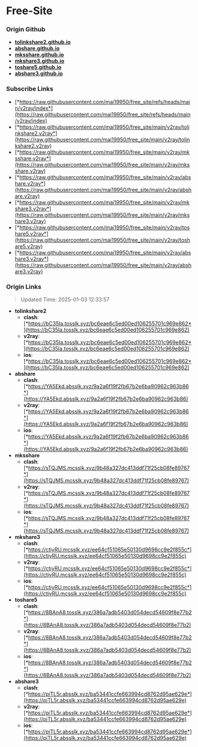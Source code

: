 # Free-Site

### Origin Github

- [**tolinkshare2.github.io**](https://github.com/tolinkshare2/tolinkshare2.github.io)
- [**abshare.github.io**](https://github.com/abshare/abshare.github.io)
- [**mksshare.github.io**](https://github.com/mksshare/mksshare.github.io)
- [**mkshare3.github.io**](https://github.com/mkshare3/mkshare3.github.io)
- [**toshare5.github.io**](https://github.com/toshare5/toshare5.github.io)
- [**abshare3.github.io**](https://github.com/abshare3/abshare3.github.io)

### Subscribe Links

- [*https://raw.githubusercontent.com/mai19950/free_site/refs/heads/main/v2ray/index*](https://raw.githubusercontent.com/mai19950/free_site/refs/heads/main/v2ray/index)
- [*https://raw.githubusercontent.com/mai19950/free_site/main/v2ray/tolinkshare2.v2ray*](https://raw.githubusercontent.com/mai19950/free_site/main/v2ray/tolinkshare2.v2ray)
- [*https://raw.githubusercontent.com/mai19950/free_site/main/v2ray/mksshare.v2ray*](https://raw.githubusercontent.com/mai19950/free_site/main/v2ray/mksshare.v2ray)
- [*https://raw.githubusercontent.com/mai19950/free_site/main/v2ray/abshare.v2ray*](https://raw.githubusercontent.com/mai19950/free_site/main/v2ray/abshare.v2ray)
- [*https://raw.githubusercontent.com/mai19950/free_site/main/v2ray/mkshare3.v2ray*](https://raw.githubusercontent.com/mai19950/free_site/main/v2ray/mkshare3.v2ray)
- [*https://raw.githubusercontent.com/mai19950/free_site/main/v2ray/toshare5.v2ray*](https://raw.githubusercontent.com/mai19950/free_site/main/v2ray/toshare5.v2ray)
- [*https://raw.githubusercontent.com/mai19950/free_site/main/v2ray/abshare3.v2ray*](https://raw.githubusercontent.com/mai19950/free_site/main/v2ray/abshare3.v2ray)

### Origin Links

> Updated Time: 2025-01-03 12:33:57

- **tolinkshare2**
  - **clash**: [*https://bC35Ia.tosslk.xyz/bc6eae6c5ed00ed106255701c969e862*](https://bC35Ia.tosslk.xyz/bc6eae6c5ed00ed106255701c969e862)
  - **v2ray**: [*https://bC35Ia.tosslk.xyz/bc6eae6c5ed00ed106255701c969e862*](https://bC35Ia.tosslk.xyz/bc6eae6c5ed00ed106255701c969e862)
  - **ios**: [*https://bC35Ia.tosslk.xyz/bc6eae6c5ed00ed106255701c969e862*](https://bC35Ia.tosslk.xyz/bc6eae6c5ed00ed106255701c969e862)
- **abshare**
  - **clash**: [*https://YA5Ekd.absslk.xyz/9a2a6f19f2fb67b2e6ba90962c963b86*](https://YA5Ekd.absslk.xyz/9a2a6f19f2fb67b2e6ba90962c963b86)
  - **v2ray**: [*https://YA5Ekd.absslk.xyz/9a2a6f19f2fb67b2e6ba90962c963b86*](https://YA5Ekd.absslk.xyz/9a2a6f19f2fb67b2e6ba90962c963b86)
  - **ios**: [*https://YA5Ekd.absslk.xyz/9a2a6f19f2fb67b2e6ba90962c963b86*](https://YA5Ekd.absslk.xyz/9a2a6f19f2fb67b2e6ba90962c963b86)
- **mksshare**
  - **clash**: [*https://sTQJMS.mcsslk.xyz/9b48a327dc413ddf71f25cb08fe89767*](https://sTQJMS.mcsslk.xyz/9b48a327dc413ddf71f25cb08fe89767)
  - **v2ray**: [*https://sTQJMS.mcsslk.xyz/9b48a327dc413ddf71f25cb08fe89767*](https://sTQJMS.mcsslk.xyz/9b48a327dc413ddf71f25cb08fe89767)
  - **ios**: [*https://sTQJMS.mcsslk.xyz/9b48a327dc413ddf71f25cb08fe89767*](https://sTQJMS.mcsslk.xyz/9b48a327dc413ddf71f25cb08fe89767)
- **mkshare3**
  - **clash**: [*https://ctiyRU.mcsslk.xyz/ee64cf51065e50130d9698cc9e2f855c*](https://ctiyRU.mcsslk.xyz/ee64cf51065e50130d9698cc9e2f855c)
  - **v2ray**: [*https://ctiyRU.mcsslk.xyz/ee64cf51065e50130d9698cc9e2f855c*](https://ctiyRU.mcsslk.xyz/ee64cf51065e50130d9698cc9e2f855c)
  - **ios**: [*https://ctiyRU.mcsslk.xyz/ee64cf51065e50130d9698cc9e2f855c*](https://ctiyRU.mcsslk.xyz/ee64cf51065e50130d9698cc9e2f855c)
- **toshare5**
  - **clash**: [*https://8BAnA8.tosslk.xyz/386a7adb5403d054decd54609f8e77b2*](https://8BAnA8.tosslk.xyz/386a7adb5403d054decd54609f8e77b2)
  - **v2ray**: [*https://8BAnA8.tosslk.xyz/386a7adb5403d054decd54609f8e77b2*](https://8BAnA8.tosslk.xyz/386a7adb5403d054decd54609f8e77b2)
  - **ios**: [*https://8BAnA8.tosslk.xyz/386a7adb5403d054decd54609f8e77b2*](https://8BAnA8.tosslk.xyz/386a7adb5403d054decd54609f8e77b2)
- **abshare3**
  - **clash**: [*https://piTL5r.absslk.xyz/ba53441ccfe663994cd8762d95ae629e*](https://piTL5r.absslk.xyz/ba53441ccfe663994cd8762d95ae629e)
  - **v2ray**: [*https://piTL5r.absslk.xyz/ba53441ccfe663994cd8762d95ae629e*](https://piTL5r.absslk.xyz/ba53441ccfe663994cd8762d95ae629e)
  - **ios**: [*https://piTL5r.absslk.xyz/ba53441ccfe663994cd8762d95ae629e*](https://piTL5r.absslk.xyz/ba53441ccfe663994cd8762d95ae629e)

